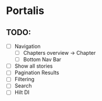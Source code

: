 # Portalis

## TODO:

- [ ] Navigation
    - [ ] Chapters overview -> Chapter
    - [ ] Bottom Nav Bar
- [ ] Show all stories
- [ ] Pagination Results
- [ ] Filtering
- [ ] Search
- [ ] Hilt DI
